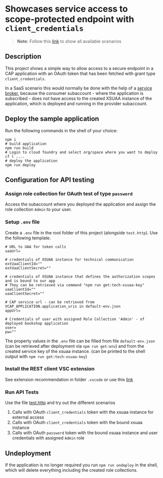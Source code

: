 # Showcases service access to scope-protected endpoint with `client_credentials`

> **Note**: Follow this [link](https://github.com/stockbal/cap-samples/tree/main) to show all available scenarios

## Description

This project shows a simple way to allow access to a secure endpoint in a CAP application with an OAuth token that has
been fetched with grant type `client_credentials`.


In a SaaS scenario this would normally be done with the help of a [service broker](https://www.npmjs.com/package/@sap/sbf), because the consumer subaccount - where the application is subscribed - does not have access to the created XSUAA instance of the application, which is deployed and running in the provider subaccount.

## Deploy the sample application

Run the following commands in the shell of your choice:

```shell
npm i
# build application
npm run build
# Login to cloud foundry and select org/space where you want to deploy
cf l ....
# deploy the application
npm run deploy
```

## Configuration for API testing

### Assign role collection for OAuth test of type `password`

Access the subaccount where you deployed the application and assign the role collection `Admin` to your user.

### Setup `.env` file

Create a `.env` file in the root folder of this project (alongside `test.http`). Use the following template.

```properties
# URL to UAA for token calls
uaaUrl=

# credentials of XSUAA instance for technical communication
extUaaClientId=""
extUaaClientSecret=""

# credentials of XSUAA instance that defines the authorization scopes and is bound to our app
# They can be retrieved via command "npm run get:tech-xsuaa-key"
uaaClientId=""
uaaClientSecret=""

# CAP service url - can be retrieved from VCAP_APPLICATION.application_uris in default-env.json
appUrl=

# Credentials of user with assigned Role Collection 'Admin' - of deployed bookshop application
user=
pw=""
```

The property values in the `.env` file can be filled from file `default-env.json` (can be retrieved after deployment via `npm run get:env`) and from the created service key of the xsuaa instance. (can be printed to the shell output with `npm run get:tech-xsuaa-key`)

### Install the REST client VSC extension

See extension recommendation in folder `.vscode` or use this [link](https://marketplace.visualstudio.com/items?itemName=humao.rest-client)

### Run API Tests

Use the file [test.http](./test.http) and try out the different scenarios

1. Calls with OAuth `client_credentials` token with the xsuaa instance for external access
2. Calls with OAuth `client_credentials` token with the bound xsuaa instance
3. Calls with OAuth `password` token with the bound xsuaa instance and user credentials with assigned `Admin` role

## Undeployment

If the application is no longer required you run `npm run undeploy` in the shell, which will delete everything including the created role collections.